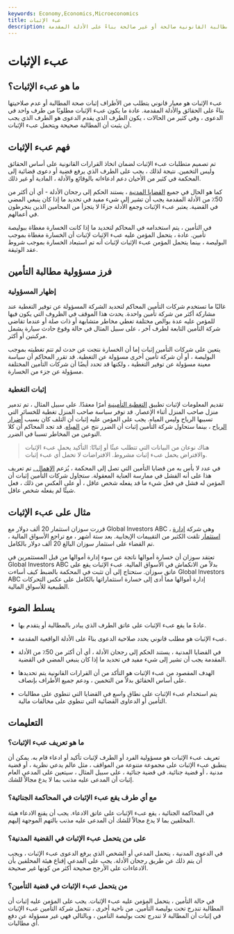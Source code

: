 ```yaml
---
keywords: Economy,Economics,Microeconomics
title: عبء الإثبات
description: عبء الإثبات هو معيار قانوني يتطلب أن تكون المطالبة القانونية صالحة أو غير صالحة بناءً على الأدلة المقدمة.
---
```


# عبء الإثبات
## ما هو عبء الإثبات؟

عبء الإثبات هو معيار قانوني يتطلب من الأطراف إثبات صحة المطالبة أو عدم صلاحيتها بناءً على الحقائق والأدلة المقدمة. عادة ما يكون عبء الإثبات مطلوبًا من طرف واحد في الدعوى ، وفي كثير من الحالات ، يكون الطرف الذي يقدم الدعوى هو الطرف الذي يجب أن يثبت أن المطالبة صحيحة ويتحمل عبء الإثبات.

## فهم عبء الإثبات

تم تصميم متطلبات عبء الإثبات لضمان اتخاذ القرارات القانونية على أساس الحقائق وليس التخمين. نتيجة لذلك ، يجب على الطرف الذي يرفع قضية أو دعوى قضائية إلى المحكمة في كثير من الأحيان دعم ادعاءاته بالوقائع والأدلة ، المادية أو غير ذلك.

كما هو الحال في جميع [القضايا المدنية](/civil-damages) ، يستند الحكم إلى رجحان الأدلة - أي أن أكثر من 50٪ من الأدلة المقدمة يجب أن تشير إلى شيء مفيد في تحديد ما إذا كان ينبغي المضي في القضية. يعتبر عبء الإثبات وجمع الأدلة جزءًا لا يتجزأ من المحامين الذين ينخرطون في أعمالهم.

في التأمين ، يتم استخدامه في المحاكم لتحديد ما إذا كانت الخسارة مغطاة ببوليصة تأمين. عادة ، يتحمل المؤمن عليه عبء الإثبات لإثبات أن الخسارة مغطاة بموجب البوليصة ، بينما يتحمل المؤمن عبء الإثبات لإثبات أنه تم استبعاد الخسارة بموجب شروط عقد الوثيقة.

## فرز مسؤولية مطالبة التأمين

### إظهار المسؤولية

غالبًا ما تستخدم شركات التأمين المحاكم لتحديد الشركة المسؤولة عن توفير التغطية عند مشاركة أكثر من شركة تأمين واحدة. يحدث هذا الموقف في الظروف التي يكون فيها للمؤمن عليه عدة بوالص مختلفة تغطي مخاطر متشابهة أو ذات صلة أو عندما تقاضي شركة التأمين التابعة لطرف آخر ، على سبيل المثال في حالة وقوع حادث سيارة يشمل مركبتين أو أكثر.

يتعين على شركات التأمين إثبات إما أن الخسارة نتجت عن حدث لم تتم تغطيته بموجب البوليصة ، أو أن شركة تأمين أخرى مسؤولة عن التغطية. قد تقرر المحاكم أن سياسة معينة مسؤولة عن توفير التغطية ، ولكنها قد تحدد أيضًا أن شركات التأمين المختلفة مسؤولة عن جزء من الخسارة.

### إثبات التغطية

تقديم المعلومات لإثبات تطبيق [التغطية التأمينية](/insurance-coverage) أمرًا معقدًا. على سبيل المثال ، تم تدمير منزل صاحب المنزل أثناء الإعصار. قد توفر سياسة صاحب المنزل تغطية للخسائر التي تسببها الرياح وليس المياه. يجب على المؤمن عليه إثبات أن التلف كان بسبب [أضرار الرياح](/windstorm-insurance) ، بينما ستحاول شركة التأمين إثبات أن الضرر نتج عن [المياه](/water-damage-insurance). قد تجد المحاكم أن كلا النوعين من المخاطر تسببا في الضرر.

> هناك نوعان من البيانات التي تتطلب عبئًا أو إثباتًا: التأكيد يحمل عبء الإثبات والافتراض يحمل عبء إثبات مشروط. الافتراضات لا تحمل أي عبء إثبات.

>

في عدد لا بأس به من قضايا التأمين التي تصل إلى المحكمة ، يُزعم [الإهمال .](/comparative-negligence) تم تعريف هذا على أنه الفشل في ممارسة العناية المعقولة. ستحاول شركات التأمين إثبات أن المؤمن له فشل في فعل شيء ما قد يفعله شخص عاقل ، أو على العكس من ذلك ، فعل شيئًا لم يفعله شخص عاقل.

## مثال على عبء الإثبات

قررت سوزان استثمار 20 ألف دولار مع Global Investors ABC ، وهي شركة [إدارة استثمار](/investment-management) تلقت الكثير من التقييمات الإيجابية. بعد ستة أشهر ، مع تراجع الأسواق المالية ، تم القضاء على استثمار سوزان البالغ 20 ألف دولار بالكامل.

تعتقد سوزان أن خسارة أموالها ناتجة عن سوء إدارة أموالها من قبل المستثمرين في Global Investors ABC بدلاً من الانكماش في الأسواق المالية. عبء الإثبات يقع على عاتق سوزان. ستحتاج إلى أن تثبت في المحكمة بالضبط كيف أساءت Global Investors ABC إدارة أموالها مما أدى إلى خسارة استثماراتها بالكامل على عكس التحركات الطبيعية للأسواق المالية.

## يسلط الضوء

- عادةً ما يقع عبء الإثبات على عاتق الطرف الذي يبادر بالمطالبة أو يتقدم بها.

- عبء الإثبات هو مطلب قانوني يحدد صلاحية الدعوى بناءً على الأدلة الواقعية المقدمة.

- في القضايا المدنية ، يستند الحكم إلى رجحان الأدلة ، أي أن أكثر من 50٪ من الأدلة المقدمة يجب أن تشير إلى شيء مفيد في تحديد ما إذا كان ينبغي المضي في القضية.

- الهدف المقصود من عبء الإثبات هو التأكد من أن القرارات القانونية يتم تحديدها على أساس الحقائق بدلاً من التخمين ، ودعم جميع الأطراف بإنصاف.

- يتم استخدام عبء الإثبات على نطاق واسع في القضايا التي تنطوي على مطالبات التأمين أو الدعاوى القضائية التي تنطوي على مخالفات مالية.

## التعليمات

### ما هو تعريف عبء الإثبات؟

تعريف عبء الإثبات هو مسؤولية الفرد أو الطرف لإثبات تأكيد أو ادعاء قام به. يمكن أن ينطبق عبء الإثبات على مجموعة متنوعة من المواقف ، مثل عالم يدعي نظرية ، أو قضية مدنية ، أو قضية جنائية. في قضية جنائية ، على سبيل المثال ، سيتعين على المدعي العام إثبات أن المدعى عليه مذنب بما لا يدع مجالاً للشك.

### مع أي طرف يقع عبء الإثبات في المحاكمة الجنائية؟

في المحاكمة الجنائية ، يقع عبء الإثبات على عاتق الادعاء. يجب أن يقنع الادعاء هيئة المحلفين بما لا يدع مجالاً للشك أن المدعى عليه مذنب بالتهم الموجهة إليهم.

### على من يتحمل عبء الإثبات في القضية المدنية؟

في الدعوى المدنية ، يتحمل المدعي أو الشخص الذي يرفع الدعوى عبء الإثبات ، ويجب أن يتم ذلك عن طريق رجحان الأدلة. يجب على المدعي إقناع هيئة المحلفين بأن الادعاءات على الأرجح صحيحة أكثر من كونها غير صحيحة.

### من يتحمل عبء الإثبات في قضية التأمين؟

في حالة التأمين ، يتحمل المؤمن عليه عبء الإثبات. يجب على المؤمن عليه إثبات أن المطالبة تندرج تحت بوليصة التأمين. من ناحية أخرى ، تتحمل شركة التأمين عبء الإثبات في إثبات أن المطالبة لا تندرج تحت بوليصة التأمين ، وبالتالي فهي غير مسؤولة عن دفع أي مطالبات.

